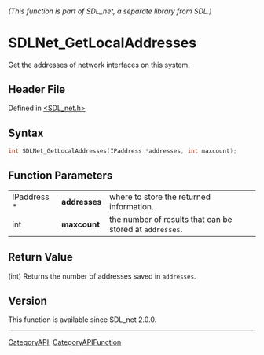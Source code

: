 ###### (This function is part of SDL_net, a separate library from SDL.)
# SDLNet_GetLocalAddresses

Get the addresses of network interfaces on this system.

## Header File

Defined in [<SDL_net.h>](https://github.com/libsdl-org/SDL_net/blob/SDL2/include/SDL_net.h)

## Syntax

```c
int SDLNet_GetLocalAddresses(IPaddress *addresses, int maxcount);
```

## Function Parameters

|             |               |                                                          |
| ----------- | ------------- | -------------------------------------------------------- |
| IPaddress * | **addresses** | where to store the returned information.                 |
| int         | **maxcount**  | the number of results that can be stored at `addresses`. |

## Return Value

(int) Returns the number of addresses saved in `addresses`.

## Version

This function is available since SDL_net 2.0.0.

----
[CategoryAPI](CategoryAPI), [CategoryAPIFunction](CategoryAPIFunction)

